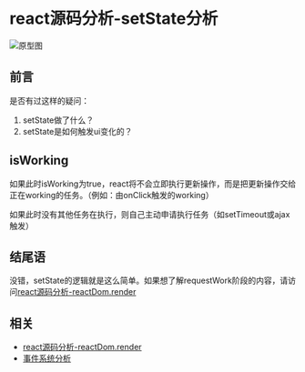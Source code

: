 # react源码分析-setState分析

![原型图](https://raw.githubusercontent.com/luke93h/git-blog/master/imgs/setState.png)

## 前言

是否有过这样的疑问：

1. setState做了什么？
2. setState是如何触发ui变化的？

## isWorking

如果此时isWorking为true，react将不会立即执行更新操作，而是把更新操作交给正在working的任务。（例如：由onClick触发的working）

如果此时没有其他任务在执行，则自己主动申请执行任务（如setTimeout或ajax触发）

## 结尾语

没错，setState的逻辑就是这么简单。如果想了解requestWork阶段的内容，请访问[react源码分析-reactDom.render](https://github.com/luke93h/git-blog/issues/7)

## 相关

- [react源码分析-reactDom.render](https://github.com/luke93h/git-blog/issues/7)
- [事件系统分析](https://github.com/luke93h/git-blog/issues/10)
